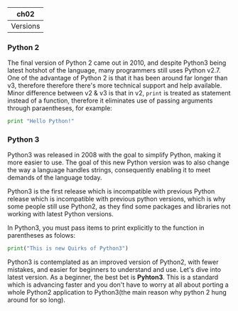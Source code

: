 | ch02  | 
| -------|
| Versions| 

### Python 2
The final version of Python 2 came out in 2010, and despite Python3 being latest hotshot of the language, many programmers still uses Python v2.7. One of the advantage of Python 2 is that it has been around far longer than v3, therefore therefore there's more technical support and help available. Minor difference between v2 & v3 is that in v2, `print` is treated as statement instead of a function, therefore it eliminates use of passing arguments through paraentheses, for example:

```python
print "Hello Python!"
```

### Python 3
Python3 was released in 2008 with the goal to simplify Python, making it more easier to use. The goal of this new Python version was to also change the way a language handles strings, consequently enabling it to meet demands of the language today.

Python3 is the first release which is incompatible with previous Python release which is incompatible with previous python versions, which is why some people still use Python2, as they find some packages and libraries not working with latest Python versions. 

In Python3, you must pass items to print explicitly to the function in parentheses as folows:
```python
print("This is new Quirks of Python3")
```
Python3 is contemplated as an improved version of Python2, with fewer mistakes, and easier for beginners to understand and use. Let's dive into latest version. As a beginner, the best bet is **Pyhton3**. This is a standard which is advancing faster and you don't have to worry at all about porting a whole Python2 application to Python3(the main reason why python 2 hung around for so long).



